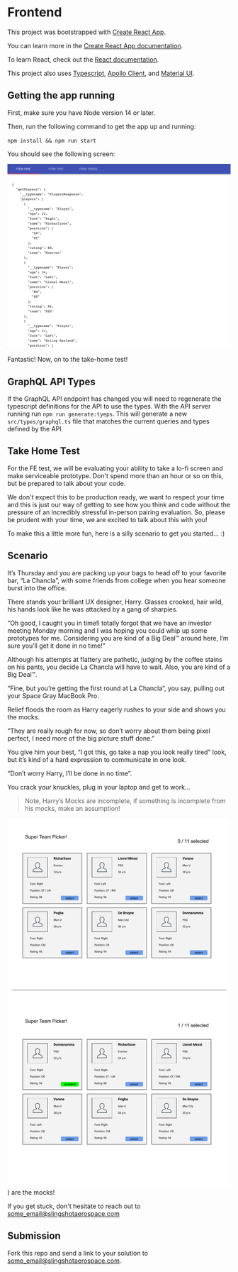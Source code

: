 # Frontend

This project was bootstrapped with [Create React App](https://github.com/facebook/create-react-app).

You can learn more in the [Create React App documentation](https://facebook.github.io/create-react-app/docs/getting-started).

To learn React, check out the [React documentation](https://reactjs.org/).

This project also uses [Typescript](https://www.typescriptlang.org/), [Apollo Client](https://www.apollographql.com/docs/react/), and [Material UI](https://mui.com/).

## Getting the app running

First, make sure you have Node version 14 or later.

Then, run the following command to get the app up and running:

`npm install && npm run start`

You should see the following screen:

![app-screenshot](app-screenshot.png)

Fantastic! Now, on to the take-home test!

## GraphQL API Types
If the GraphQL API endpoint has changed you will need to regenerate the typescript definitions for the API to use the types.  With the API server running run `npm run generate:tyeps`.  This will generate a new `src/types/graphql.ts` file that matches the current queries and types defined by the API.

## Take Home Test

For the FE test, we will be evaluating your ability to take a lo-fi screen and
make serviceable prototype. Don't spend more than an hour or so on this, but be
prepared to talk about your code.

We don't expect this to be production ready, we want to respect your time and this
is just our way of getting to see how you think and code without the pressure of
an incredibly stressful in-person pairing evaluation. So, please be prudent with
your time, we are excited to talk about this with you!

To make this a little more fun, here is a silly scenario to get you started... :)

## Scenario

It’s Thursday and you are packing up your bags to head off to your favorite bar, “La Chancla”, with some friends from college when you hear someone burst into the office.

There stands your brilliant UX designer, Harry. Glasses crooked, hair wild, his hands look like he was attacked by a gang of sharpies.

“Oh good, I caught you in time!I totally forgot that we have an investor meeting Monday morning and I was hoping you could whip up some prototypes for me. Considering you are kind of a Big Deal™ around here, I’m sure you’ll get it done in no time!”

Although his attempts at flattery are pathetic, judging by the coffee stains on his pants, you decide La Chancla will have to wait. Also, you are kind of a Big Deal™.

“Fine, but you’re getting the first round at La Chancla”, you say, pulling out your Space Gray MacBook Pro.

Relief floods the room as Harry eagerly rushes to your side and shows you the mocks.

“They are really rough for now, so don’t worry about them being pixel perfect, I need more of the big picture stuff done.”

You give him your best, “I got this, go take a nap you look really tired” look, but it’s kind of a hard expression to communicate in one look.

“Don’t worry Harry, I’ll be done in no time”.

You crack your knuckles, plug in your laptop and get to work...

> Note, Harry’s Mocks are incomplete, if something is incomplete from his mocks, make an assumption!

[![Here](./ui_mocks.png)](./ui_mocks.png)) are the mocks!

If you get stuck, don't hesitate to reach out to
some_email@slingshotaerospace.com

## Submission

Fork this repo and send a link to your solution to some_email@slingshotaerospace.com.

